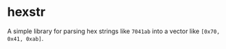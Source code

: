 # hexstr

A simple library for parsing hex strings like `7041ab` into a vector like
`[0x70, 0x41, 0xab]`.
